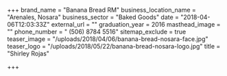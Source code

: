 +++
brand_name = "Banana Bread RM"
business_location_name = "Arenales, Nosara"
business_sector = "Baked Goods"
date = "2018-04-06T12:03:33Z"
external_url = ""
graduation_year = 2016
masthead_image = ""
phone_number = " (506) 8784 5516"
sitemap_exclude = true
teaser_image = "/uploads/2018/04/06/banana-bread-nosara-face.jpg"
teaser_logo = "/uploads/2018/05/22/banana-bread-nosara-logo.jpg"
title = "Shirley Rojas"

+++
